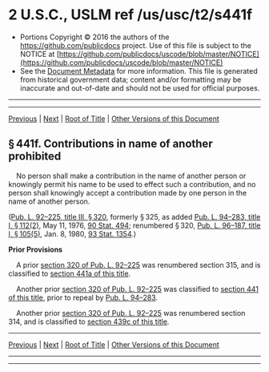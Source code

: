 ---
---

# 2 U.S.C., USLM ref /us/usc/t2/s441f

* Portions Copyright © 2016 the authors of the https://github.com/publicdocs project.
  Use of this file is subject to the NOTICE at [https://github.com/publicdocs/uscode/blob/master/NOTICE](https://github.com/publicdocs/uscode/blob/master/NOTICE)
* See the [Document Metadata](././../../../../..//README.md) for more information.
  This file is generated from historical government data; content and/or formatting may be inaccurate and out-of-date and should not be used for official purposes.

----------
----------

[Previous](./../../../../..//us/usc/t2/ch14/schI/m__us_usc_t2_s441e.md) | [Next](./../../../../..//us/usc/t2/ch14/schI/m__us_usc_t2_s441g.md) | [Root of Title](./../../../../../) | [Other Versions of this Document](https://publicdocs.github.io/go/links?ns=uslm&ref=%2Fus%2Fusc%2Ft2%2Fs441f)

## § 441f. Contributions in name of another prohibited

    No person shall make a contribution in the name of another person or knowingly permit his name to be used to effect such a contribution, and no person shall knowingly accept a contribution made by one person in the name of another person.

([Pub. L. 92–225, title III, § 320][/us/pl/92/225/s320], formerly § 325, as added [Pub. L. 94–283, title I, § 112(2)][/us/pl/94/283/s112/2], May 11, 1976, [90 Stat. 494][/us/stat/90/494]; renumbered § 320, [Pub. L. 96–187, title I, § 105(5)][/us/pl/96/187/s105/5], Jan. 8, 1980, [93 Stat. 1354][/us/stat/93/1354].)

 __Prior Provisions__ 

    A prior [section 320 of Pub. L. 92–225][/us/pl/92/225/s320] was renumbered section 315, and is classified to [section 441a of this title][/us/usc/t2/s441a].

    Another prior [section 320 of Pub. L. 92–225][/us/pl/92/225/s320] was classified to [section 441 of this title][/us/usc/t2/s441], prior to repeal by [Pub. L. 94–283][/us/pl/94/283].

    Another prior [section 320 of Pub. L. 92–225][/us/pl/92/225/s320] was renumbered section 314, and is classified to [section 439c of this title][/us/usc/t2/s439c].

----------

[Previous](./../../../../..//us/usc/t2/ch14/schI/m__us_usc_t2_s441e.md) | [Next](./../../../../..//us/usc/t2/ch14/schI/m__us_usc_t2_s441g.md) | [Root of Title](./../../../../../) | [Other Versions of this Document](https://publicdocs.github.io/go/links?ns=uslm&ref=%2Fus%2Fusc%2Ft2%2Fs441f)

----------
----------

[/us/pl/92/225/s320]: https://publicdocs.github.io/go/links?ns=uslm&ref=%2Fus%2Fpl%2F92%2F225%2Fs320
[/us/pl/94/283/s112/2]: https://publicdocs.github.io/go/links?ns=uslm&ref=%2Fus%2Fpl%2F94%2F283%2Fs112%2F2
[/us/stat/90/494]: https://publicdocs.github.io/go/links?ns=uslm&ref=%2Fus%2Fstat%2F90%2F494
[/us/pl/96/187/s105/5]: https://publicdocs.github.io/go/links?ns=uslm&ref=%2Fus%2Fpl%2F96%2F187%2Fs105%2F5
[/us/stat/93/1354]: https://publicdocs.github.io/go/links?ns=uslm&ref=%2Fus%2Fstat%2F93%2F1354
[/us/pl/92/225/s320]: https://publicdocs.github.io/go/links?ns=uslm&ref=%2Fus%2Fpl%2F92%2F225%2Fs320
[/us/usc/t2/s441a]: https://publicdocs.github.io/go/links?ns=uslm&ref=%2Fus%2Fusc%2Ft2%2Fs441a
[/us/pl/92/225/s320]: https://publicdocs.github.io/go/links?ns=uslm&ref=%2Fus%2Fpl%2F92%2F225%2Fs320
[/us/usc/t2/s441]: https://publicdocs.github.io/go/links?ns=uslm&ref=%2Fus%2Fusc%2Ft2%2Fs441
[/us/pl/94/283]: https://publicdocs.github.io/go/links?ns=uslm&ref=%2Fus%2Fpl%2F94%2F283
[/us/pl/92/225/s320]: https://publicdocs.github.io/go/links?ns=uslm&ref=%2Fus%2Fpl%2F92%2F225%2Fs320
[/us/usc/t2/s439c]: https://publicdocs.github.io/go/links?ns=uslm&ref=%2Fus%2Fusc%2Ft2%2Fs439c


